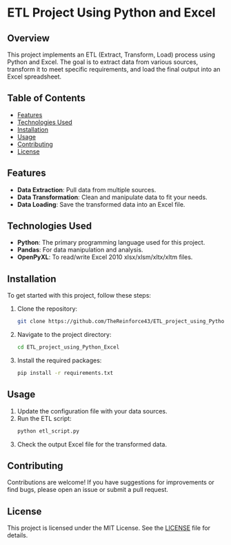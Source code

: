 # ETL Project Using Python and Excel

## Overview
This project implements an ETL (Extract, Transform, Load) process using Python and Excel. The goal is to extract data from various sources, transform it to meet specific requirements, and load the final output into an Excel spreadsheet.

## Table of Contents
- [Features](#features)
- [Technologies Used](#technologies-used)
- [Installation](#installation)
- [Usage](#usage)
- [Contributing](#contributing)
- [License](#license)

## Features
- **Data Extraction**: Pull data from multiple sources.
- **Data Transformation**: Clean and manipulate data to fit your needs.
- **Data Loading**: Save the transformed data into an Excel file.

## Technologies Used
- **Python**: The primary programming language used for this project.
- **Pandas**: For data manipulation and analysis.
- **OpenPyXL**: To read/write Excel 2010 xlsx/xlsm/xltx/xltm files.

## Installation
To get started with this project, follow these steps:

1. Clone the repository:
   ```bash
   git clone https://github.com/TheReinforce43/ETL_project_using_Python_Excel.git
   ```
2. Navigate to the project directory:
   ```bash
   cd ETL_project_using_Python_Excel
   ```
3. Install the required packages:
   ```bash
   pip install -r requirements.txt
   ```

## Usage
1. Update the configuration file with your data sources.
2. Run the ETL script:
   ```bash
   python etl_script.py
   ```
3. Check the output Excel file for the transformed data.

## Contributing
Contributions are welcome! If you have suggestions for improvements or find bugs, please open an issue or submit a pull request.

## License
This project is licensed under the MIT License. See the [LICENSE](LICENSE) file for details.

